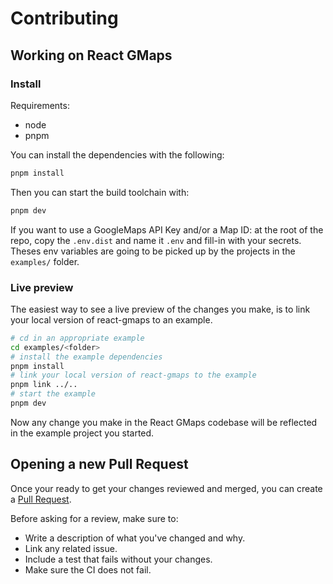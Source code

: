 # Contributing

## Working on React GMaps

### Install

Requirements:

- node
- pnpm

You can install the dependencies with the following:

```bash
pnpm install
```

Then you can start the build toolchain with:

```bash
pnpm dev
```

If you want to use a GoogleMaps API Key and/or a Map ID: at the root of the repo, copy the `.env.dist` and name it `.env` and fill-in with your secrets.
Theses env variables are going to be picked up by the projects in the `examples/` folder.

### Live preview

The easiest way to see a live preview of the changes you make, is to link your local version of react-gmaps to an example.

```bash
# cd in an appropriate example
cd examples/<folder>
# install the example dependencies
pnpm install
# link your local version of react-gmaps to the example
pnpm link ../..
# start the example
pnpm dev
```

Now any change you make in the React GMaps codebase will be reflected in the example project you started.

## Opening a new Pull Request

Once your ready to get your changes reviewed and merged, you can create a [Pull Request](https://docs.github.com/en/pull-requests/collaborating-with-pull-requests/proposing-changes-to-your-work-with-pull-requests/creating-a-pull-request).

Before asking for a review, make sure to:

- Write a description of what you've changed and why.
- Link any related issue.
- Include a test that fails without your changes.
- Make sure the CI does not fail.
